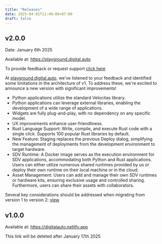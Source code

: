 ```yaml
---
title: "Releases"
date: 2025-04-01T11:49:09+07:00
draft: false
---
```



## v2.0.0
Date: January 6th 2025

Available at: https://playground.digital.auto

To provide feedback or request support [click here](https://forms.office.com/e/P5gv3U3dzA)

At [playground.digital.auto](https://playground.digital.auto), we've listened to your feedback and identified some limitations in the architecture of v1. To address these, we're excited to announce a new version with significant improvements!
- Python applications utilize the standard Velocitas library. 
- Python applications can leverage external libraries, enabling the development of a wide range of applications.
- Widgets are fully plug-and-play, with no dependency on any specific model.
- UX improvements enhance user-friendliness.
- Rust Language Support: Write, compile, and execute Rust code with a single click. Supports 100 popular Rust libraries by default.
- New Feature: Staging replaces the previous Deploy dialog, simplifying the management of deployments from the development environment to target hardware.
- SDV Runtime: A Docker image serves as the execution environment for SDV applications, accommodating both Python and Rust applications. Users can either utilize numerous shared runtimes provided by us or deploy their own runtime on their local machine or in the cloud.
- Asset Management: Users can add and manage their own SDV runtimes or hardware kits, ensuring exclusive usage and controlled sharing. Furthermore, users can share their assets with collaborators.

Several key considerations should be addressed when migrating from version 1 to version 2: [view](/releases/version2)

## v1.0.0
Available at: https://digitalauto.netlify.app

This link will be deleted after January 17th 2025


